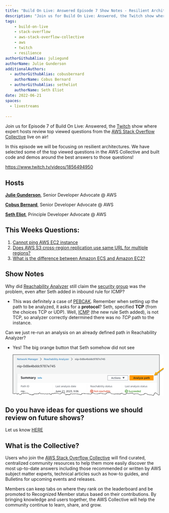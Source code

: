 ```yaml
---
title: "Build On Live: Answered Episode 7 Show Notes - Resilient Architecture"
description: "Join us for Build On Live: Answered, the Twitch show where expert hosts review top viewed questions from the AWS Stack Overflow Collective live on air!"
tags:
    - build-on-live
    - stack-overflow
    - aws-stack-overflow-collective
    - aws
    - twitch
    - resilience
authorGithubAlias: juliegund
authorName: Julie Gunderson
additionalAuthors: 
  - authorGithubAlias: cobusbernard
    authorName: Cobus Bernard
  - authorGithubAlias: setheliot
    authorName: Seth Eliot
date: 2022-06-21
spaces:
  - livestreams
    
---
```


Join us for Episode 7 of Build On Live: Answered, the [Twitch](https://twitch.tv/aws) show where expert hosts review top viewed questions from the [AWS Stack Overflow Collective](https://stackoverflow.com/collectives/aws) live on air!

In this episode we will be focusing on resilient architectures. We have selected some of the top viewed questions in the AWS Collective and built code and demos around the best answers to those questions!

https://www.twitch.tv/videos/1856494950 

## Hosts

[**Julie Gunderson**](https://twitter.com/Julie_Gund), Senior Developer Advocate @ AWS

[**Cobus Bernard**](https://twitter.com/cobusbernard), Senior Developer Advocate @ AWS

[**Seth Eliot**](https://twitter.com/setheliot), Principle Developer Advocate @ AWS

## This Weeks Questions:
1. [Cannot ping AWS EC2 instance](https://stackoverflow.com/questions/21981796/cannot-ping-aws-ec2-instance)
2. [Does AWS S3 cross-region replication use same URL for multiple regions?](https://stackoverflow.com/questions/29284951/does-aws-s3-cross-region-replication-use-same-url-for-multiple-regions)
3. [What is the difference between Amazon ECS and Amazon EC2?](https://stackoverflow.com/questions/40575584/what-is-the-difference-between-amazon-ecs-and-amazon-ec2)

## Show Notes

Why did [Reachability Analyzer](https://docs.aws.amazon.com/vpc/latest/reachability/what-is-reachability-analyzer.html) still claim the [security group](https://docs.aws.amazon.com/vpc/latest/userguide/vpc-security-groups.html) was the problem, even after Seth added in inbound rule for ICMP?
- This was definitely a case of [PEBCAK](https://en.wiktionary.org/wiki/PEBCAK). Remember when setting up the path to be analyzed, it asks for a **protocol**? Seth, specified **TCP** (from the choices TCP or UDP). Well, [ICMP](https://aws.amazon.com/what-is/icmp/) (the new rule Seth added), is not TCP, so analyzer correctly determined there was no _TCP_ path to the instance.

Can we just re-run an analysis on an already defined path in Reachability Analyzer?
* Yes! The big orange button that Seth somehow did not see

  ![Analyze path button in Reachability Analyzer](images/analyze_path.webp)

## Do you have ideas for questions we should review on future shows?
Let us know [HERE](https://www.pulse.aws/survey/VZHLE9FS)

## What is the Collective?

Users who join the [AWS Stack Overflow Collective](https://stackoverflow.com/collectives/aws) will find curated, centralized community resources to help them more easily discover the most up-to-date answers including those recommended or written by AWS subject matter experts, technical articles such as how-to guides, and Bulletins for upcoming events and releases. 

Members can keep tabs on where they rank on the leaderboard and be promoted to Recognized Member status based on their contributions. By bringing knowledge and users together, the AWS Collective will help the community continue to learn, share, and grow.
